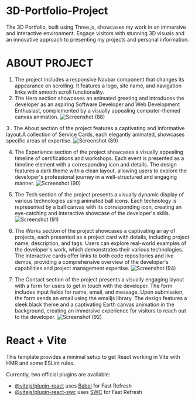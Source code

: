 # 3D-Portfolio-Project
The 3D Portfolio, built using Three.js, showcases my work in an immersive and interactive environment. Engage visitors with stunning 3D visuals and an innovative approach to presenting my projects and personal information.

# ABOUT PROJECT
1. The project includes a responsive Navbar component that changes its appearance on scrolling. It features a logo, site name, and navigation links with smooth scroll functionality.
2. The Hero section showcases an animated greeting and introduces the developer as an aspiring Software Developer and Web Development Enthusiast, complemented by a visually appealing computer-themed canvas animation.
![Screenshot (88)](https://github.com/Khushiarora18/3D-Portfolio-Project/assets/91714234/e87c5d56-d8f5-4463-97fd-69dcccc9c278)


3 . The About section of the project features a captivating and informative layout.A collection of Service Cards, each elegantly animated, showcases specific areas of expertise.
![Screenshot (89)](https://github.com/Khushiarora18/3D-Portfolio-Project/assets/91714234/e21dc662-62c1-4dde-a293-8fc813194483)


4. The Experience section of the project showcases a visually appealing timeline of certifications and workshops. Each event is presented as a timeline element with a corresponding icon and details. The design features a dark theme with a clean layout, allowing users to explore the developer's professional journey in a well-structured and engaging manner.
![Screenshot (90)](https://github.com/Khushiarora18/3D-Portfolio-Project/assets/91714234/b3892714-c57f-4a81-852a-73e4f1a8f6d9)


5. The Tech section of the project presents a visually dynamic display of various technologies using animated ball icons. Each technology is represented by a ball canvas with its corresponding icon, creating an eye-catching and interactive showcase of the developer's skills.
![Screenshot (91)](https://github.com/Khushiarora18/3D-Portfolio-Project/assets/91714234/ac7e57dd-accb-4c67-b080-290d62204468)


6. The Works section of the project showcases a captivating array of projects, each presented as a project card with details, including project name, description, and tags. Users can explore real-world examples of the developer's work, which demonstrates their various technologies. The interactive cards offer links to both code repositories and live demos, providing a comprehensive overview of the developer's capabilities and project management expertise.
![Screenshot (94)](https://github.com/Khushiarora18/3D-Portfolio-Project/assets/91714234/adfd0669-1fdd-468b-bdf6-17cc8b0a598b)


7. The Contact section of the project presents a visually engaging layout with a form for users to get in touch with the developer. The form includes input fields for name, email, and message. Upon submission, the form sends an email using the emailjs library. The design features a sleek black theme and a captivating Earth canvas animation in the background, creating an immersive experience for visitors to reach out to the developer.
![Screenshot (92)](https://github.com/Khushiarora18/3D-Portfolio-Project/assets/91714234/f5d9e008-eb86-430a-b29f-34aa0672339b)



# React + Vite

This template provides a minimal setup to get React working in Vite with HMR and some ESLint rules.

Currently, two official plugins are available:

- [@vitejs/plugin-react](https://github.com/vitejs/vite-plugin-react/blob/main/packages/plugin-react/README.md) uses [Babel](https://babeljs.io/) for Fast Refresh
- [@vitejs/plugin-react-swc](https://github.com/vitejs/vite-plugin-react-swc) uses [SWC](https://swc.rs/) for Fast Refresh

